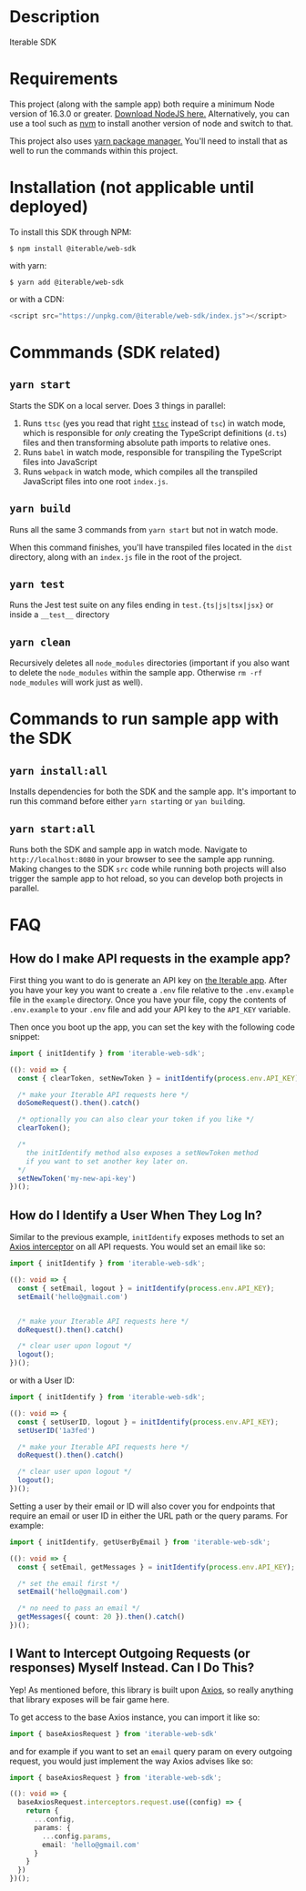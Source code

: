 # Description

Iterable SDK

# Requirements

This project (along with the sample app) both require a minimum Node version of 16.3.0 or greater.
[Download NodeJS here.](https://nodejs.org/en/) Alternatively, you can use a tool such as 
[nvm](https://github.com/nvm-sh/nvm) to install another version of node and switch to that.

This project also uses [yarn package manager.](https://yarnpkg.com/getting-started/install) You'll
need to install that as well to run the commands within this project.

# Installation (not applicable until deployed)

To install this SDK through NPM:

```
$ npm install @iterable/web-sdk
```

with yarn:

```
$ yarn add @iterable/web-sdk
```

or with a CDN:

```js
<script src="https://unpkg.com/@iterable/web-sdk/index.js"></script>
```

# Commmands (SDK related)

## `yarn start`

Starts the SDK on a local server. Does 3 things in parallel:

1. Runs `ttsc` (yes you read that right [`ttsc`](https://github.com/cevek/ttypescript) instead of `tsc`) in watch mode, which is responsible for _only_ creating the TypeScript
definitions (`d.ts`) files and then transforming absolute path imports to relative ones.
2. Runs `babel` in watch mode, responsible for transpiling the TypeScript files into JavaScript
3. Runs `webpack` in watch mode, which compiles all the transpiled JavaScript files into one root
`index.js`.

## `yarn build`

Runs all the same 3 commands from `yarn start` but not in watch mode.

When this command finishes, you'll have transpiled files located in the `dist` directory, along
with an `index.js` file in the root of the project.

## `yarn test`

Runs the Jest test suite on any files ending in `test.{ts|js|tsx|jsx}` or inside a `__test__` directory

## `yarn clean`

Recursively deletes all `node_modules` directories (important if you also want to delete the `node_modules` within the sample app. Otherwise `rm -rf node_modules` will work just as well).

# Commands to run sample app with the SDK

## `yarn install:all`

Installs dependencies for both the SDK and the sample app. It's important to run this command before either `yarn start`ing or `yan build`ing.

## `yarn start:all`

Runs both the SDK and sample app in watch mode. Navigate to `http://localhost:8080` in your browser to see the sample app running. Making changes to the SDK `src` code while running both projects will also trigger the sample app to hot reload, so you can
develop both projects in parallel.

# FAQ

## How do I make API requests in the example app?

First thing you want to do is generate an API key on [the Iterable app](https://app.iterable.com).
After you have your key you want to create a `.env` file relative to the `.env.example` file
in the `example` directory. Once you have your file, copy the contents of `.env.example` to
your `.env` file and add your API key to the `API_KEY` variable.

Then once you boot up the app, you can set the key with the following code snippet:

```ts
import { initIdentify } from 'iterable-web-sdk';

((): void => {
  const { clearToken, setNewToken } = initIdentify(process.env.API_KEY);

  /* make your Iterable API requests here */
  doSomeRequest().then().catch()

  /* optionally you can also clear your token if you like */
  clearToken();

  /* 
    the initIdentify method also exposes a setNewToken method 
    if you want to set another key later on.
  */
  setNewToken('my-new-api-key')
})();
```

## How do I Identify a User When They Log In?

Similar to the previous example, `initIdentify` exposes methods to set an [Axios interceptor](https://github.com/axios/axios#interceptors) on all API requests. You would set an email like so:

```ts
import { initIdentify } from 'iterable-web-sdk';

((): void => {
  const { setEmail, logout } = initIdentify(process.env.API_KEY);
  setEmail('hello@gmail.com')


  /* make your Iterable API requests here */
  doRequest().then().catch()

  /* clear user upon logout */
  logout();
})();
```

or with a User ID:

```ts
import { initIdentify } from 'iterable-web-sdk';

((): void => {
  const { setUserID, logout } = initIdentify(process.env.API_KEY);
  setUserID('1a3fed')

  /* make your Iterable API requests here */
  doRequest().then().catch()

  /* clear user upon logout */
  logout();
})();
```

Setting a user by their email or ID will also cover you for endpoints that require an
email or user ID in either the URL path or the query params. For example:

```ts
import { initIdentify, getUserByEmail } from 'iterable-web-sdk';

((): void => {
  const { setEmail, getMessages } = initIdentify(process.env.API_KEY);

  /* set the email first */
  setEmail('hello@gmail.com')

  /* no need to pass an email */
  getMessages({ count: 20 }).then().catch()
})();
```

## I Want to Intercept Outgoing Requests (or responses) Myself Instead. Can I Do This?

Yep! As mentioned before, this library is built upon [Axios](https://github.com/axios/axios), so
really anything that library exposes will be fair game here.

To get access to the base Axios instance, you can import it like so:

```ts
import { baseAxiosRequest } from 'iterable-web-sdk'
```

and for example if you want to set an `email` query param on every outgoing request, you would
just implement the way Axios advises like so:

```ts
import { baseAxiosRequest } from 'iterable-web-sdk';

((): void => {
  baseAxiosRequest.interceptors.request.use((config) => {
    return {
      ...config,
      params: {
        ...config.params,
        email: 'hello@gmail.com'
      }
    }
  })
})();
```